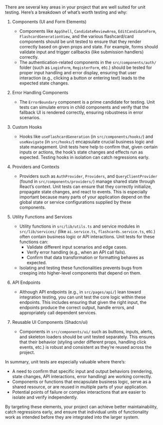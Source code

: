 There are several key areas in your project that are well suited for unit testing. Here’s a breakdown of what’s worth testing and why:

1. Components (UI and Form Elements)

   - Components like `AppShell`, `CandidateReviewArea`, `EditCandidateForm`, `FlashcardGenerationView`, and the various flashcard/card components should be unit tested to ensure that they render correctly based on given props and state. For example, forms should validate input and trigger callbacks (like submission handlers) correctly.
   - The authentication-related components in the `src/components/auth/` folder (such as `LoginForm`, `RegisterForm`, etc.) should be tested for proper input handling and error display, ensuring that user interaction (e.g., clicking a button or entering text) leads to the expected state changes.

2. Error Handling Components

   - The `ErrorBoundary` component is a prime candidate for testing. Unit tests can simulate errors in child components and verify that the fallback UI is rendered correctly, ensuring robustness in error scenarios.

3. Custom Hooks

   - Hooks like `useFlashcardGeneration` (in `src/components/hooks/`) and `useNavigate` (in `src/hooks/`) encapsulate crucial business logic and state management. Unit tests here help to confirm that, given certain inputs or actions, the hook’s state changes and effects run as expected. Testing hooks in isolation can catch regressions early.

4. Providers and Contexts

   - Providers such as `AuthProvider`, `Providers`, and `QueryClientProvider` (found in `src/components/providers/`) manage shared state through React’s context. Unit tests can ensure that they correctly initialize, propagate state changes, and react to events. This is especially important because many parts of your application depend on the global state or service configurations supplied by these components.

5. Utility Functions and Services

   - Utility functions in `src/lib/utils.ts` and service modules in `src/lib/services/` (like `ai.service.ts`, `flashcards.service.ts`, etc.) often contain business logic or API interactions. Unit tests for these functions can:
     - Validate different input scenarios and edge cases.
     - Verify error handling (e.g., when an API call fails).
     - Confirm that data transformation or formatting behaves as expected.
   - Isolating and testing these functionalities prevents bugs from creeping into higher-level components that depend on them.

6. API Endpoints

   - Although API endpoints (e.g., in `src/pages/api/`) lean toward integration testing, you can unit test the core logic within these endpoints. This includes ensuring that given the right input, the endpoints produce the correct output, handle errors, and appropriately call dependent services.

7. Reusable UI Components (Shadcn/ui)
   - Components in `src/components/ui/` such as buttons, inputs, alerts, and skeleton loaders should be unit tested separately. This ensures that their behavior (styling under different props, handling click events, etc.) is robust and consistent as they’re reused across the project.

In summary, unit tests are especially valuable where there’s:

- A need to confirm that specific input and output behaviors (rendering, state changes, API interactions, error handling) are working correctly.
- Components or functions that encapsulate business logic, serve as a shared resource, or are reused in multiple parts of your application.
- Potential points of failure or complex interactions that are easier to isolate and verify independently.

By targeting these elements, your project can achieve better maintainability, catch regressions early, and ensure that individual units of functionality work as intended before they are integrated into the larger system.
